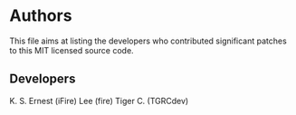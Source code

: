# Authors

This file aims at listing the developers who contributed significant patches to this MIT licensed source code.

## Developers

K. S. Ernest (iFire) Lee (fire)
Tiger C. (TGRCdev)
